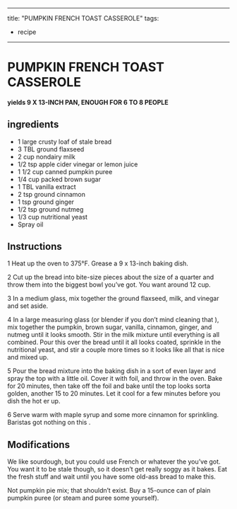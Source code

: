 
---
title: "PUMPKIN FRENCH TOAST CASSEROLE"
tags:
  - recipe
---
# PUMPKIN FRENCH TOAST CASSEROLE



#### yields  9 X 13-INCH PAN, ENOUGH FOR 6 TO 8 PEOPLE


## ingredients
* 1 large crusty loaf of stale bread 
* 3 TBL ground flaxseed 
* 2 cup nondairy milk 
* 1/2 tsp apple cider vinegar or lemon juice 
* 1 1/2 cup canned pumpkin puree 
* 1/4 cup packed brown sugar 
* 1 TBL vanilla extract 
* 2 tsp ground cinnamon 
* 1 tsp ground ginger 
* 1/2 tsp ground nutmeg 
* 1/3 cup nutritional yeast 
* Spray oil 



## Instructions
1 Heat up the oven to 375°F. Grease a 9 x 13-inch baking dish.

2 Cut up the bread into bite-size pieces about the size of a quarter and throw them into the biggest bowl you’ve got. You want around 12 cup.

3 In a medium glass, mix together the ground flaxseed, milk, and vinegar and set aside.

4 In a large measuring glass (or blender if you don’t mind cleaning that   ), mix together the pumpkin, brown sugar, vanilla, cinnamon, ginger, and nutmeg until it looks smooth. Stir in the milk mixture until everything is all combined. Pour this over the bread until it all looks coated, sprinkle in the nutritional yeast, and stir a couple more times so it looks like all that    is nice and mixed up.

5 Pour the bread mixture into the baking dish in a sort of even layer and spray the top with a little oil. Cover it with foil, and throw in the oven. Bake for 20 minutes, then take off the foil and bake until the top looks sorta golden, another 15 to 20 minutes. Let it cool for a few minutes before you dish the hot  er up.

6 Serve warm with maple syrup and some more cinnamon for sprinkling. Baristas got nothing on this   .



## Modifications
We like sourdough, but you could use French or whatever the   you’ve got. You want it to be stale though, so it doesn’t get really  soggy as it bakes. Eat the fresh stuff and wait until you have some old-ass bread to make this.

 Not pumpkin pie mix; that    shouldn’t exist. Buy a 15-ounce can of plain pumpkin puree (or steam and puree some    yourself).

 




